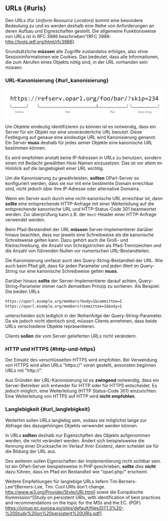 ## URLs {#urls}

Den URLs (für _Uniform Resource Locators_) kommt eine besondere Bedeutung zu
und es werden deshalb eine Reihe von Anforderungen an deren Aufbau und
Eigneschaften gestellt. Die allgemeine Funktionsweise von URLs ist in RFC 3986
beschrieben^[RFC 3986: <http://tools.ietf.org/html/rfc3986>].

Grundsätzliche **müssen** alle Zugriffe zustandslos erfolgen, also ohne
Sessioninformationen wie Cookies. Das bedeutet, dass alle Informationen,
die zum Abrufen eines Objekts nötig sind, in der URL vorhanden sein müssen.

### URL-Kanonisierung {#url_kanonisierung}

![Aufbau einer URL](images/url.png)

Um Objekte eindeutig identifizieren zu können ist es notwendig, dass ein Server
für ein Objekt nur eine unveränderliche URL benutzt. Diese Festlegung auf genaue
eine eindeutige URL wird Kanonisierung genannt. Ein Server **muss** deshalb für
jedes seiner Objekte eine kanonische URL bestimmen können.

Es wird empfohlen anstatt keine IP-Adressen in URLs zu benutzen, sondern einen
mit Bedacht gewählten Host-Namen einzusetzen. Das ist vor allem im Hinblick
auf die langlebigkeit einer URL wichtig.

Um die Kanonisierung zu gewährleisten, **sollten** OParl-Server so konfiguriert
werden, dass sie nur mit eine bestimmte Domain erreichbar sind, nicht
jedoch über ihre IP-Adresse oder alternative Domains.

Wenn ein Server auch durch eine nicht-kanonische URL erreichbar ist, dann
**sollte** eine entsprechende HTTP-Anfrage mit einer Weiterleitung auf die
entsprechende kanonische URL und HTTP-Status-Code 301 beantwortet werden.
Zur überprüfung kann z.B. der `Host`-Header einer HTTP-Anfrage verwendet werden.

Beim Pfad-Bestandteil der URL **müssen** Server-Implementierer darüber hinaus
beachten, dass nur jeweils eine Schreibweise als die kanonische Schreibweise
gelten kann. Dazu gehört auch die Groß- und Kleinschreibung, die Anzahl von
Schrägstrichen als Pfad-Trennzeichen und die Anzahl von führenden Nullen vor
numerischen URL-Bestandteilen.

Die Kanonisierung umfasst auch den Query-String-Bestandteil der URL. Wie auch
beim Pfad gilt, dass für jeden Parameter und jeden Wert im Query-String nur
eine kanonische Schreibweise gelten **muss**.

Darüber hinaus **sollte** der Server-Implementierer darauf achten, Query-String-Parameter
immer nach demselben Prinzip zu sortieren. Als Beispiel: Die beiden URLs

    https://oparl.example.org/members?body=1&committee=2
    https://oparl.example.org/members?committee=2&body=1

unterscheiden sich lediglich in der Reihenfolge der Query-String-Parameter. Da sie jedoch nicht
identisch sind, müssen Clients annehmen, dass beide URLs verschiedene Objekte repräsentieren.

Clients **sollen** die vom Server gelieferten URLs nicht verändern.

### HTTP und HTTPS {#http-und-https}

Der Einsatz des verschlüsselten HTTPS wird empfohlen. Bei Verwendung von HTTPS
wird allen URLs "https://" voran gestellt, ansonsten beginnen URLs mit
"http://".

Aus Gründen der URL-Kanonisierung ist es **zwingend** notwendig, dass ein
Server-Betreiber sich entweder für HTTP oder für HTTPS entscheidet.
Es jedoch möglich, eine Weiterleitung (HTTP Status-Code 301)
einzurichten. Eine Weiterleitung von HTTPS auf HTTP wird **nicht  empfohlen**.


### Langlebigkeit {#url_langlebigkeit}

Weiterhin sollen URLs langlebig sein, sodass sie möglichst lange zur Abfrage des
dazugehörigen Objekts verwendet werden können.

In URLs **sollten** deshalb nur Eigenschaften des Objekts aufgenommen werden,
die nicht verändert werden. Ändert sich beispielsweise die Kennung einer
Drucksache im Verlauf ihrer Existenz, dann scheidet sie für die Bildung
der URL aus.

Des weiteren sollen Eigenschaften der Implementierung nicht sichtbar sein.
Ist ein OParl-Server beispielsweise in PHP geschrieben, **sollte** dies
**nicht** dazu führen, dass im Pfad ein Bestandteil wie "oparl.php/" erscheint.

Weitere Empfehlungen für langlebige URLs liefern Tim Berners-Lee^[Berners-Lee, Tim: Cool URIs don't change. <http://www.w3.org/Provider/Style/URI.html>] sowie die Europäische Kommission^[Study on persistent URIs, with identification of
best practices and recommendations on the topic for the MSs and the EC. (PDF) <https://joinup.ec.europa.eu/sites/default/files/D7.1.3%20-%20Study%20on%20persistent%20URIs.pdf>].
